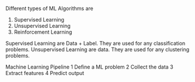 Different types of ML Algorithms are
1.	Supervised Learning
2.	Unsupervised Learning
3.	Reinforcement Learning

Supervised Learning are Data + Label. They are used for any classification problems.
Unsupervised Learning are data. They are used for any clustering problems.

Machine Learning Pipeline
1 Define a ML problem
2 Collect the data
3 Extract features
4 Predict output 
